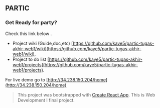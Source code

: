 ## PARTIC
### Get Ready for party?
Check this link below . 
 - Project wiki (Guide,doc,etc) [https://github.com/kaye5/partic-tugas-akhir-web1/wiki](https://github.com/kaye5/partic-tugas-akhir-web1/wiki). 
 - Project to do list [https://github.com/kaye5/partic-tugas-akhir-web1/projects](https://github.com/kaye5/partic-tugas-akhir-web1/projects).

For live demo go to [http://34.238.150.204/home](http://34.238.150.204/home)

> This project was bootstrapped with [Create React App](https://github.com/facebook/create-react-app). 
> This is Web Development I final project.
